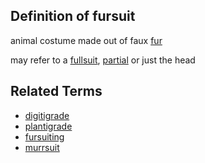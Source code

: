 ## Definition of fursuit

animal costume made out of faux [fur](./fur)

may refer to a [fullsuit](./fullsuit), [partial](./partial) or just the head

## Related Terms

- [digitigrade](./digitigrade)
- [plantigrade](./plantigrade)
- [fursuiting](./fursuiting)
- [murrsuit](./murrsuit)
